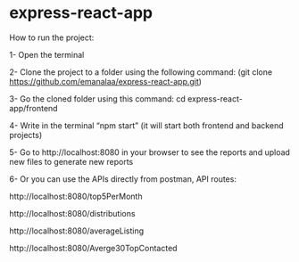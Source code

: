 # express-react-app

How to run the project:

1- Open the terminal

2- Clone the project to a folder using the following command: (git clone https://github.com/emanalaa/express-react-app.git)

3- Go the cloned folder using this command: cd express-react-app/frontend

4- Write in the terminal “npm start” (it will start both frontend and backend projects)

5- Go to http://localhost:8080 in your browser to see the reports and upload new files to generate new reports

6- Or you can use the APIs directly from postman, API routes:

http://localhost:8080/top5PerMonth

http://localhost:8080/distributions

http://localhost:8080/averageListing

http://localhost:8080/Averge30TopContacted

